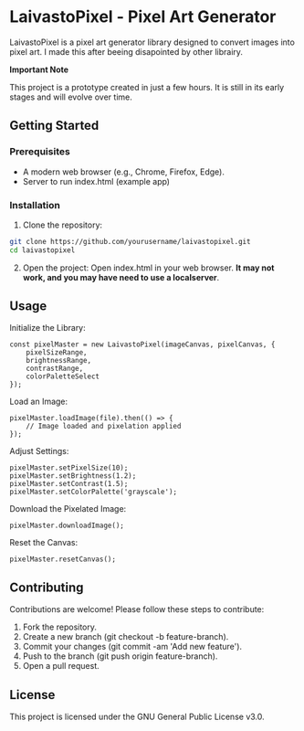 # LaivastoPixel - Pixel Art Generator

LaivastoPixel is a pixel art generator library designed to convert images into pixel art. I made this after beeing disapointed by other librairy.

**Important Note**

This project is a prototype created in just a few hours. It is still in its early stages and will evolve over time.
## Getting Started
### Prerequisites
- A modern web browser (e.g., Chrome, Firefox, Edge).
- Server to run index.html (example app)

###  Installation
1. Clone the repository:

```BASH
git clone https://github.com/yourusername/laivastopixel.git
cd laivastopixel
```
2. Open the project:
Open index.html in your web browser. **It may not work, and you may have need to use a localserver**.

## Usage

Initialize the Library:

```JS
const pixelMaster = new LaivastoPixel(imageCanvas, pixelCanvas, {
    pixelSizeRange,
    brightnessRange,
    contrastRange,
    colorPaletteSelect
});
```

Load an Image:

```JS
pixelMaster.loadImage(file).then(() => {
    // Image loaded and pixelation applied
});
```

Adjust Settings:

```JS
pixelMaster.setPixelSize(10);
pixelMaster.setBrightness(1.2);
pixelMaster.setContrast(1.5);
pixelMaster.setColorPalette('grayscale');
```

Download the Pixelated Image:

```JS
pixelMaster.downloadImage();
```

Reset the Canvas:

```JS
pixelMaster.resetCanvas();
```

## Contributing
Contributions are welcome! Please follow these steps to contribute:
1. Fork the repository.
2. Create a new branch (git checkout -b feature-branch).
3. Commit your changes (git commit -am 'Add new feature').
4. Push to the branch (git push origin feature-branch).
5. Open a pull request.

## License

This project is licensed under the GNU General Public License v3.0.